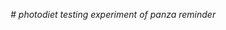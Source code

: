 <I want to create an app that shows you photo reminders at specific hours of the day> # photodiet
testing experiment of panza reminder

